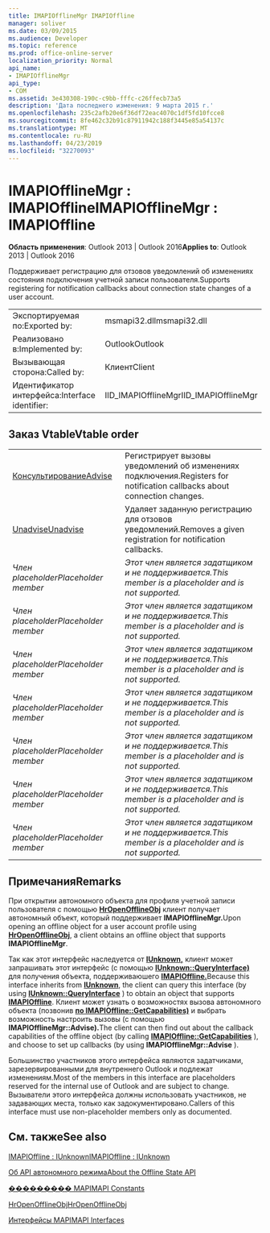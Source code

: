 ```yaml
---
title: IMAPIOfflineMgr IMAPIOffline
manager: soliver
ms.date: 03/09/2015
ms.audience: Developer
ms.topic: reference
ms.prod: office-online-server
localization_priority: Normal
api_name:
- IMAPIOfflineMgr
api_type:
- COM
ms.assetid: 3e430308-190c-c9bb-fffc-c26ffecb73a5
description: 'Дата последнего изменения: 9 марта 2015 г.'
ms.openlocfilehash: 235c2afb20e6f36df72eac4070c1df5fd10fcce8
ms.sourcegitcommit: 8fe462c32b91c87911942c188f3445e85a54137c
ms.translationtype: MT
ms.contentlocale: ru-RU
ms.lasthandoff: 04/23/2019
ms.locfileid: "32270093"
---
```

# <a name="imapiofflinemgr--imapioffline"></a><span data-ttu-id="c1c40-103">IMAPIOfflineMgr : IMAPIOffline</span><span class="sxs-lookup"><span data-stu-id="c1c40-103">IMAPIOfflineMgr : IMAPIOffline</span></span>

  
  
<span data-ttu-id="c1c40-104">**Область применения**: Outlook 2013 | Outlook 2016</span><span class="sxs-lookup"><span data-stu-id="c1c40-104">**Applies to**: Outlook 2013 | Outlook 2016</span></span> 
  
<span data-ttu-id="c1c40-105">Поддерживает регистрацию для отзовов уведомлений об изменениях состояния подключения учетной записи пользователя.</span><span class="sxs-lookup"><span data-stu-id="c1c40-105">Supports registering for notification callbacks about connection state changes of a user account.</span></span>
  
|||
|:-----|:-----|
|<span data-ttu-id="c1c40-106">Экспортируемая по:</span><span class="sxs-lookup"><span data-stu-id="c1c40-106">Exported by:</span></span>  <br/> |<span data-ttu-id="c1c40-107">msmapi32.dll</span><span class="sxs-lookup"><span data-stu-id="c1c40-107">msmapi32.dll</span></span>  <br/> |
|<span data-ttu-id="c1c40-108">Реализовано в:</span><span class="sxs-lookup"><span data-stu-id="c1c40-108">Implemented by:</span></span>  <br/> |<span data-ttu-id="c1c40-109">Outlook</span><span class="sxs-lookup"><span data-stu-id="c1c40-109">Outlook</span></span>  <br/> |
|<span data-ttu-id="c1c40-110">Вызывающая сторона:</span><span class="sxs-lookup"><span data-stu-id="c1c40-110">Called by:</span></span>  <br/> |<span data-ttu-id="c1c40-111">Клиент</span><span class="sxs-lookup"><span data-stu-id="c1c40-111">Client</span></span>  <br/> |
|<span data-ttu-id="c1c40-112">Идентификатор интерфейса:</span><span class="sxs-lookup"><span data-stu-id="c1c40-112">Interface identifier:</span></span>  <br/> |<span data-ttu-id="c1c40-113">IID_IMAPIOfflineMgr</span><span class="sxs-lookup"><span data-stu-id="c1c40-113">IID_IMAPIOfflineMgr</span></span>  <br/> |
   
## <a name="vtable-order"></a><span data-ttu-id="c1c40-114">Заказ Vtable</span><span class="sxs-lookup"><span data-stu-id="c1c40-114">Vtable order</span></span>

|||
|:-----|:-----|
|[<span data-ttu-id="c1c40-115">Консультирование</span><span class="sxs-lookup"><span data-stu-id="c1c40-115">Advise</span></span>](imapiofflinemgr-advise.md) <br/> |<span data-ttu-id="c1c40-116">Регистрирует вызовы уведомлений об изменениях подключения.</span><span class="sxs-lookup"><span data-stu-id="c1c40-116">Registers for notification callbacks about connection changes.</span></span>  <br/> |
|[<span data-ttu-id="c1c40-117">Unadvise</span><span class="sxs-lookup"><span data-stu-id="c1c40-117">Unadvise</span></span>](imapiofflinemgr-unadvise.md) <br/> |<span data-ttu-id="c1c40-118">Удаляет заданную регистрацию для отзовов уведомлений.</span><span class="sxs-lookup"><span data-stu-id="c1c40-118">Removes a given registration for notification callbacks.</span></span>  <br/> |
| <span data-ttu-id="c1c40-119">*Член placeholder*</span><span class="sxs-lookup"><span data-stu-id="c1c40-119">*Placeholder member*</span></span>  <br/> | <span data-ttu-id="c1c40-120">*Этот член является задатщиком и не поддерживается.*</span><span class="sxs-lookup"><span data-stu-id="c1c40-120">*This member is a placeholder and is not supported.*</span></span>  <br/> |
| <span data-ttu-id="c1c40-121">*Член placeholder*</span><span class="sxs-lookup"><span data-stu-id="c1c40-121">*Placeholder member*</span></span>  <br/> | <span data-ttu-id="c1c40-122">*Этот член является задатщиком и не поддерживается.*</span><span class="sxs-lookup"><span data-stu-id="c1c40-122">*This member is a placeholder and is not supported.*</span></span>  <br/> |
| <span data-ttu-id="c1c40-123">*Член placeholder*</span><span class="sxs-lookup"><span data-stu-id="c1c40-123">*Placeholder member*</span></span>  <br/> | <span data-ttu-id="c1c40-124">*Этот член является задатщиком и не поддерживается.*</span><span class="sxs-lookup"><span data-stu-id="c1c40-124">*This member is a placeholder and is not supported.*</span></span>  <br/> |
| <span data-ttu-id="c1c40-125">*Член placeholder*</span><span class="sxs-lookup"><span data-stu-id="c1c40-125">*Placeholder member*</span></span>  <br/> | <span data-ttu-id="c1c40-126">*Этот член является задатщиком и не поддерживается.*</span><span class="sxs-lookup"><span data-stu-id="c1c40-126">*This member is a placeholder and is not supported.*</span></span>  <br/> |
| <span data-ttu-id="c1c40-127">*Член placeholder*</span><span class="sxs-lookup"><span data-stu-id="c1c40-127">*Placeholder member*</span></span>  <br/> | <span data-ttu-id="c1c40-128">*Этот член является задатщиком и не поддерживается.*</span><span class="sxs-lookup"><span data-stu-id="c1c40-128">*This member is a placeholder and is not supported.*</span></span>  <br/> |
| <span data-ttu-id="c1c40-129">*Член placeholder*</span><span class="sxs-lookup"><span data-stu-id="c1c40-129">*Placeholder member*</span></span>  <br/> | <span data-ttu-id="c1c40-130">*Этот член является задатщиком и не поддерживается.*</span><span class="sxs-lookup"><span data-stu-id="c1c40-130">*This member is a placeholder and is not supported.*</span></span>  <br/> |
| <span data-ttu-id="c1c40-131">*Член placeholder*</span><span class="sxs-lookup"><span data-stu-id="c1c40-131">*Placeholder member*</span></span>  <br/> | <span data-ttu-id="c1c40-132">*Этот член является задатщиком и не поддерживается.*</span><span class="sxs-lookup"><span data-stu-id="c1c40-132">*This member is a placeholder and is not supported.*</span></span>  <br/> |
   
## <a name="remarks"></a><span data-ttu-id="c1c40-133">Примечания</span><span class="sxs-lookup"><span data-stu-id="c1c40-133">Remarks</span></span>

<span data-ttu-id="c1c40-134">При открытии автономного объекта для профиля учетной записи пользователя с помощью **[HrOpenOfflineObj](hropenofflineobj.md)** клиент получает автономный объект, который поддерживает **IMAPIOfflineMgr.**</span><span class="sxs-lookup"><span data-stu-id="c1c40-134">Upon opening an offline object for a user account profile using **[HrOpenOfflineObj](hropenofflineobj.md)**, a client obtains an offline object that supports **IMAPIOfflineMgr**.</span></span> 
  
<span data-ttu-id="c1c40-135">Так как этот интерфейс наследуется от **[IUnknown,](https://msdn.microsoft.com/library/ms680509%28v=VS.85%29.aspx)** клиент может запрашивать этот интерфейс (с помощью **[IUnknown::QueryInterface)](https://msdn.microsoft.com/library/ms682521%28v=VS.85%29.aspx)** для получения объекта, поддерживаюшего **[IMAPIOffline.](imapiofflineiunknown.md)**</span><span class="sxs-lookup"><span data-stu-id="c1c40-135">Because this interface inherits from **[IUnknown](https://msdn.microsoft.com/library/ms680509%28v=VS.85%29.aspx)**, the client can query this interface (by using **[IUnknown::QueryInterface](https://msdn.microsoft.com/library/ms682521%28v=VS.85%29.aspx)** ) to obtain an object that supports **[IMAPIOffline](imapiofflineiunknown.md)**.</span></span> <span data-ttu-id="c1c40-136">Клиент может узнать о возможностях вызова автономного объекта (позвонив **[по IMAPIOffline::GetCapabilities)](imapioffline-getcapabilities.md)** и выбрать возможность настроить вызовы (с помощью **IMAPIOfflineMgr::Advise).**</span><span class="sxs-lookup"><span data-stu-id="c1c40-136">The client can then find out about the callback capabilities of the offline object (by calling **[IMAPIOffline::GetCapabilities](imapioffline-getcapabilities.md)** ), and choose to set up callbacks (by using **IMAPIOfflineMgr::Advise** ).</span></span> 
  
<span data-ttu-id="c1c40-137">Большинство участников этого интерфейса являются задатчиками, зарезервированными для внутреннего Outlook и подлежат изменениям.</span><span class="sxs-lookup"><span data-stu-id="c1c40-137">Most of the members in this interface are placeholders reserved for the internal use of Outlook and are subject to change.</span></span> <span data-ttu-id="c1c40-138">Вызыватели этого интерфейса должны использовать участников, не задавающих места, только как задокументировано.</span><span class="sxs-lookup"><span data-stu-id="c1c40-138">Callers of this interface must use non-placeholder members only as documented.</span></span>
  
## <a name="see-also"></a><span data-ttu-id="c1c40-139">См. также</span><span class="sxs-lookup"><span data-stu-id="c1c40-139">See also</span></span>



[<span data-ttu-id="c1c40-140">IMAPIOffline : IUnknown</span><span class="sxs-lookup"><span data-stu-id="c1c40-140">IMAPIOffline : IUnknown</span></span>](imapiofflineiunknown.md)


[<span data-ttu-id="c1c40-141">Об API автономного режима</span><span class="sxs-lookup"><span data-stu-id="c1c40-141">About the Offline State API</span></span>](about-the-offline-state-api.md)
  
[<span data-ttu-id="c1c40-142">��������� MAPI</span><span class="sxs-lookup"><span data-stu-id="c1c40-142">MAPI Constants</span></span>](mapi-constants.md)
  
[<span data-ttu-id="c1c40-143">HrOpenOfflineObj</span><span class="sxs-lookup"><span data-stu-id="c1c40-143">HrOpenOfflineObj</span></span>](hropenofflineobj.md)
  
[<span data-ttu-id="c1c40-144">Интерфейсы MAPI</span><span class="sxs-lookup"><span data-stu-id="c1c40-144">MAPI Interfaces</span></span>](mapi-interfaces.md)

